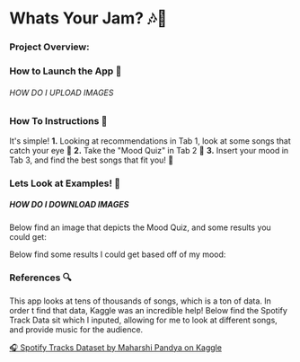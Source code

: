 # Whats Your Jam? 🎶🎤

### Project Overview:


### How to Launch the App 🚀
###### HOW DO I UPLOAD IMAGES ######

### How To Instructions 📜
It's simple! 
**1.** Looking at recommendations in Tab 1, look at some songs that catch your eye 👀
**2.** Take the "Mood Quiz" in Tab 2 📄
**3.** Insert your mood in Tab 3, and find the best songs that fit you! 🎺

### Lets Look at Examples! 🫣
##### HOW DO I DOWNLOAD IMAGES #######
Below find an image that depicts the Mood Quiz, and some results you could get:

Below find some results I could get based off of my mood:

### References 🔍
This app looks at tens of thousands of songs, which is a ton of data. In order t find that data, Kaggle was an incredible help! Below find the Spotify Track Data sit which I inputed, allowing for me to look at different songs, and provide music for the audience. 

[🎧 Spotify Tracks Dataset by Maharshi Pandya on Kaggle](https://www.kaggle.com/datasets/maharshipandya/-spotify-tracks-dataset)
